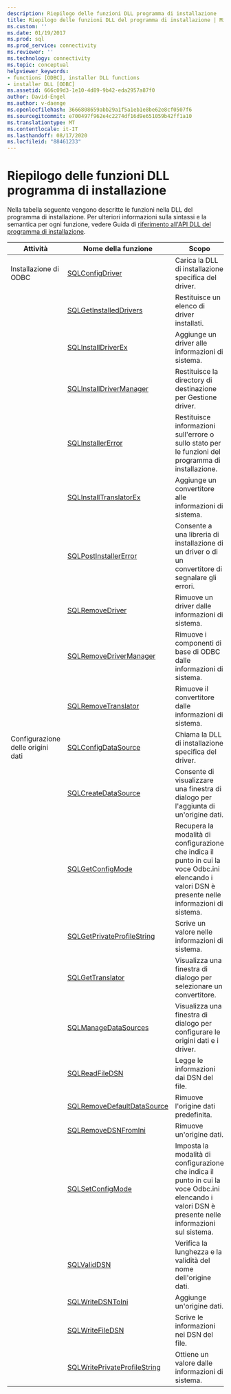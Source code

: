 ```yaml
---
description: Riepilogo delle funzioni DLL programma di installazione
title: Riepilogo delle funzioni DLL del programma di installazione | Microsoft Docs
ms.custom: ''
ms.date: 01/19/2017
ms.prod: sql
ms.prod_service: connectivity
ms.reviewer: ''
ms.technology: connectivity
ms.topic: conceptual
helpviewer_keywords:
- functions [ODBC], installer DLL functions
- installer DLL [ODBC]
ms.assetid: 666c09d3-1e10-4d89-9b42-eda2957a87f0
author: David-Engel
ms.author: v-daenge
ms.openlocfilehash: 3666808659abb29a1f5a1eb1e8be62e8cf0507f6
ms.sourcegitcommit: e700497f962e4c2274df16d9e651059b42ff1a10
ms.translationtype: MT
ms.contentlocale: it-IT
ms.lasthandoff: 08/17/2020
ms.locfileid: "88461233"
---
```

# <a name="installer-dll-function-summary"></a>Riepilogo delle funzioni DLL programma di installazione
Nella tabella seguente vengono descritte le funzioni nella DLL del programma di installazione. Per ulteriori informazioni sulla sintassi e la semantica per ogni funzione, vedere Guida di [riferimento all'API DLL del programma di installazione](../../../odbc/reference/syntax/installer-dll-api-reference-function.md).  
  
|Attività|Nome della funzione|Scopo|  
|----------|-------------------|-------------|  
|Installazione di ODBC|[SQLConfigDriver](../../../odbc/reference/syntax/sqlconfigdriver-function.md)|Carica la DLL di installazione specifica del driver.|  
||[SQLGetInstalledDrivers](../../../odbc/reference/syntax/sqlgetinstalleddrivers-function.md)|Restituisce un elenco di driver installati.|  
||[SQLInstallDriverEx](../../../odbc/reference/syntax/sqlinstalldriverex-function.md)|Aggiunge un driver alle informazioni di sistema.|  
||[SQLInstallDriverManager](../../../odbc/reference/syntax/sqlinstalldrivermanager-function.md)|Restituisce la directory di destinazione per Gestione driver.|  
||[SQLInstallerError](../../../odbc/reference/syntax/sqlinstallererror-function.md)|Restituisce informazioni sull'errore o sullo stato per le funzioni del programma di installazione.|  
||[SQLInstallTranslatorEx](../../../odbc/reference/syntax/sqlinstalltranslatorex-function.md)|Aggiunge un convertitore alle informazioni di sistema.|  
||[SQLPostInstallerError](../../../odbc/reference/syntax/sqlpostinstallererror-function.md)|Consente a una libreria di installazione di un driver o di un convertitore di segnalare gli errori.|  
||[SQLRemoveDriver](../../../odbc/reference/syntax/sqlremovedriver-function.md)|Rimuove un driver dalle informazioni di sistema.|  
||[SQLRemoveDriverManager](../../../odbc/reference/syntax/sqlremovedrivermanager-function.md)|Rimuove i componenti di base di ODBC dalle informazioni di sistema.|  
||[SQLRemoveTranslator](../../../odbc/reference/syntax/sqlremovetranslator-function.md)|Rimuove il convertitore dalle informazioni di sistema.|  
|Configurazione delle origini dati|[SQLConfigDataSource](../../../odbc/reference/syntax/sqlconfigdatasource-function.md)|Chiama la DLL di installazione specifica del driver.|  
||[SQLCreateDataSource](../../../odbc/reference/syntax/sqlcreatedatasource-function.md)|Consente di visualizzare una finestra di dialogo per l'aggiunta di un'origine dati.|  
||[SQLGetConfigMode](../../../odbc/reference/syntax/sqlgetconfigmode-function.md)|Recupera la modalità di configurazione che indica il punto in cui la voce Odbc.ini elencando i valori DSN è presente nelle informazioni di sistema.|  
||[SQLGetPrivateProfileString](../../../odbc/reference/syntax/sqlgetprivateprofilestring-function.md)|Scrive un valore nelle informazioni di sistema.|  
||[SQLGetTranslator](../../../odbc/reference/syntax/sqlgettranslator-function.md)|Visualizza una finestra di dialogo per selezionare un convertitore.|  
||[SQLManageDataSources](../../../odbc/reference/syntax/sqlmanagedatasources.md)|Visualizza una finestra di dialogo per configurare le origini dati e i driver.|  
||[SQLReadFileDSN](../../../odbc/reference/syntax/sqlreadfiledsn-function.md)|Legge le informazioni dai DSN del file.|  
||[SQLRemoveDefaultDataSource](../../../odbc/reference/syntax/sqlremovedefaultdatasource-function.md)|Rimuove l'origine dati predefinita.|  
||[SQLRemoveDSNFromIni](../../../odbc/reference/syntax/sqlremovedsnfromini-function.md)|Rimuove un'origine dati.|  
||[SQLSetConfigMode](../../../odbc/reference/syntax/sqlsetconfigmode-function.md)|Imposta la modalità di configurazione che indica il punto in cui la voce Odbc.ini elencando i valori DSN è presente nelle informazioni sul sistema.|  
||[SQLValidDSN](../../../odbc/reference/syntax/sqlvaliddsn-function.md)|Verifica la lunghezza e la validità del nome dell'origine dati.|  
||[SQLWriteDSNToIni](../../../odbc/reference/syntax/sqlwritedsntoini-function.md)|Aggiunge un'origine dati.|  
||[SQLWriteFileDSN](../../../odbc/reference/syntax/sqlwritefiledsn-function.md)|Scrive le informazioni nei DSN del file.|  
||[SQLWritePrivateProfileString](../../../odbc/reference/syntax/sqlwriteprivateprofilestring-function.md)|Ottiene un valore dalle informazioni di sistema.|
